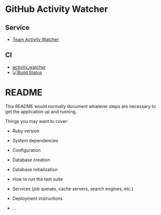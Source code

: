 # GitHub Activity Watcher

## Service
* [Team Activity Watcher](https://activity-watcher.herokuapp.com/)

## CI
* [activity_watcher](https://app.wercker.com/ychubachi/activity_watcher)
* [![Build Status](https://travis-ci.org/chubachi-pt-2017/activity_watcher-2.svg?branch=master)](https://travis-ci.org/chubachi-pt-2017/activity_watcher-2)

# README

This README would normally document whatever steps are necessary to get the
application up and running.

Things you may want to cover:

* Ruby version

* System dependencies

* Configuration

* Database creation

* Database initialization

* How to run the test suite

* Services (job queues, cache servers, search engines, etc.)

* Deployment instructions

* ...
